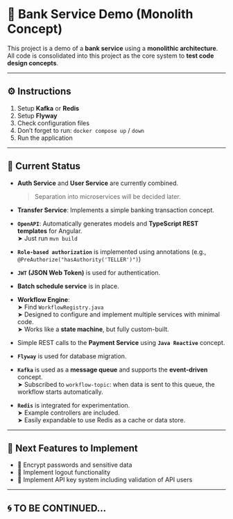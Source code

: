 # 🏦 Bank Service Demo (Monolith Concept)

This project is a demo of a **bank service** using a **monolithic architecture**.  
All code is consolidated into this project as the core system to **test code design concepts**.

---

## ⚙️ Instructions

1. Setup **Kafka** or **Redis**  
2. Setup **Flyway**  
3. Check configuration files  
4. Don’t forget to run: `docker compose up` / `down`  
5. Run the application

---

## 📌 Current Status

- **Auth Service** and **User Service** are currently combined.  
  > Separation into microservices will be decided later.  

- **Transfer Service**: Implements a simple banking transaction concept.

- **`OpenAPI`**: Automatically generates models and **TypeScript REST templates** for Angular.  
  ➤ Just run `mvn build`

- **`Role-based authorization`** is implemented using annotations (e.g., `@PreAuthorize("hasAuthority('TELLER')")`)

- **`JWT` (JSON Web Token)** is used for authentication.

- **Batch schedule service** is in place.

- **Workflow Engine**:  
  ➤ Find `WorkflowRegistry.java`  
  ➤ Designed to configure and implement multiple services with minimal code.  
  ➤ Works like a **state machine**, but fully custom-built.

- Simple REST calls to the **Payment Service** using **`Java Reactive`** concept.

- **`Flyway`** is used for database migration.

- **`Kafka`** is used as a **message queue** and supports the **event-driven** concept.  
  ➤ Subscribed to `workflow-topic`: when data is sent to this queue, the workflow starts automatically.

- **`Redis`** is integrated for experimentation.  
  ➤ Example controllers are included.  
  ➤ Easily expandable to use Redis as a cache or data store.

---

## 🔮 Next Features to Implement

- 🔐 Encrypt passwords and sensitive data  
- 🚪 Implement logout functionality  
- 🔑 Implement API key system including validation of API users

---

## 🌀 TO BE CONTINUED...
